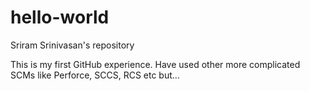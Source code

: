 # hello-world
Sriram Srinivasan's repository

This is my first GitHub experience. Have used other more complicated SCMs like Perforce, SCCS, RCS etc but...

